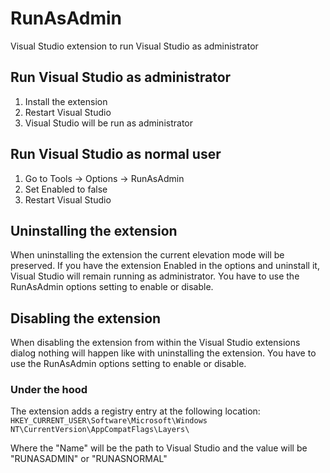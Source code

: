 # RunAsAdmin
Visual Studio extension to run Visual Studio as administrator

## Run Visual Studio as administrator
1. Install the extension
2. Restart Visual Studio
3. Visual Studio will be run as administrator

## Run Visual Studio as normal user
1. Go to Tools -> Options -> RunAsAdmin
2. Set Enabled to false
3. Restart Visual Studio

## Uninstalling the extension
When uninstalling the extension the current elevation mode will be preserved. If you have the extension Enabled in the options and uninstall it, Visual Studio will remain running as administrator. You have to use the RunAsAdmin options setting to enable or disable.

## Disabling the extension
When disabling the extension from within the Visual Studio extensions dialog nothing will happen like with uninstalling the extension. You have to use the RunAsAdmin options setting to enable or disable.

### Under the hood
The extension adds a registry entry at the following location: `HKEY_CURRENT_USER\Software\Microsoft\Windows NT\CurrentVersion\AppCompatFlags\Layers\`

Where the "Name" will be the path to Visual Studio and the value will be "RUNASADMIN" or "RUNASNORMAL"